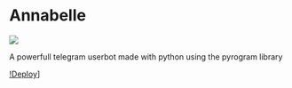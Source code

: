 # Annabelle

<img src="https://telegra.ph/file/0cf9d9cea0eebd03f6c1e.jpg">

A powerfull telegram userbot made with python using the pyrogram library


[!Deploy](https://www.herokucdn.com/deploy/button.svg)]
